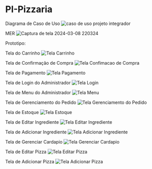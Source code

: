 # PI-Pizzaria
Diagrama de Caso de Uso
![caso de uso projeto integrador](https://github.com/Guilherme-Kaua-Silva/PI-Pizzaria/assets/145074550/6f353738-3d1f-4125-8d1f-0833f286a7d6)

MER
![Captura de tela 2024-03-08 220324](https://github.com/Guilherme-Kaua-Silva/PI-Pizzaria/assets/145725352/341816d8-09f2-417a-a1ce-681a19e5a724)

Prototipo:

Tela do Carrinho
![Tela Carrinho](images/Carrinho.png)

Tela de Confirmação de Compra
![Tela Confimacao de Compra](images/Confirmar_Compra.png)

Tela de Pagamento
![Tela Pagamento](images/Pagamento.png)

Tela de Login do Administrador
![Tela Login](images/Login.png)

Tela de Menu do Administrador
![Tela Menu](images/Menu.png)

Tela de Gerenciamento do Pedido
![Tela Gerenciamento do Pedido](images/Gerenciar_Pedido.png)

Tela de Estoque
![Tela Estoque](images/Estoque.png)

Tela de Editar Ingrediente
![Tela Editar Ingrediente](images/Editar_Ingrediente.png)

Tela de Adicionar Ingrediente
![Tela Adicionar Ingrediente](images/Adicionar_Ingrediente.png)

Tela de Gerenciar Cardapio
![Tela Gerenciar Cardapio](images/Gerenciar_Cardapio.png)

Tela de Editar Pizza
![Tela Editar Pizza](images/Editar_Pizza.png)

Tela de Adicionar Pizza
![Tela Adicionar Pizza](images/Adicionar_Pizza.png)

